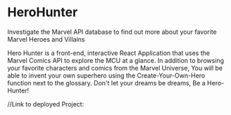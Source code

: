 # HeroHunter
Investigate the Marvel API database to find out more about your favorite Marvel Heroes and Villains

Hero Hunter is a front-end, interactive React Application that uses the Marvel Comics API to explore the MCU at a glance.
In addition to browsing your favorite characters and comics from the Marvel Universe, You will be able to invent your own superhero using the Create-Your-Own-Hero function next to the glossary. Don't let your dreams be dreams, Be a Hero-Hunter!

//Link to deployed Project:

